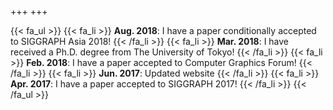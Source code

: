 +++
+++

{{< fa_ul >}}
{{< fa_li >}}
**Aug. 2018**: I have a paper conditionally accepted to SIGGRAPH Asia 2018!
{{< /fa_li >}}
{{< fa_li >}}
**Mar. 2018**: I have received a Ph.D. degree from The University of Tokyo!
{{< /fa_li >}}
{{< fa_li >}}
**Feb. 2018**: I have a paper accepted to Computer Graphics Forum!
{{< /fa_li >}}
{{< fa_li >}}
**Jun. 2017**: Updated website
{{< /fa_li >}}
{{< fa_li >}}
**Apr. 2017**: I have a paper accepted to SIGGRAPH 2017!
{{< /fa_li >}}
{{< /fa_ul >}}